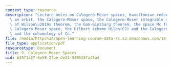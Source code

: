 ```yaml
---
content_type: resource
description: "Lecture notes on Calogero-Moser spaces, Hamiltonian reduction along\
  \ an orbit, the Calogero-Moser space, the Calogero-Moser integrable system, proof\
  \ of Wilson\u2019s theorem, the Gan-Ginzburg theorem, the space Mc for Sn and the\
  \ Calogero-Moser space, the Hilbert scheme Hilbn(C2) and the Calogero-Moser space,\
  \ and the cohomology of Cn."
file: /media/https%3A/open-learning-course-data-rc.s3.amazonaws.com/18-735-double-affine-hecke-algebras-in-representation-theory-combinatorics-geometry-and-mathematical-physics-fall-2009/b3571a276e582faede239395357a45a4_MIT18_735F09_ch09.pdf
file_type: application/pdf
resourcetype: Document
title: 9. Calogero-Moser Spaces
uid: b3571a27-6e58-2fae-de23-9395357a45a4
---
```

